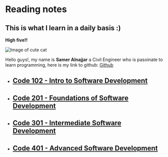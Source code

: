 # Reading notes

## This is what I learn in a daily basis :)

  **High five!!**
    
  ![Image of cute cat](https://pbs.twimg.com/profile_images/1089487574492680192/gjaa3FKV_400x400.jpg)
                

      
  Hello guys!, my name is **Samer Alnajjar** a Civil Engineer who is pasoinate to learn programming,
  here is my link to github: [Github](https://github.com/Samer-Alnajjar)
  

  - ## [Code 102 - Intro to Software Development](https://github.com/Samer-Alnajjar/reading-notes)
  - ## [Code 201 - Foundations of Software Development](https://github.com/Samer-Alnajjar/reading-notes)
  - ## [Code 301 - Intermediate Software Development](https://github.com/Samer-Alnajjar/reading-notes)
  - ## [Code 401 - Advanced Software Development](https://github.com/Samer-Alnajjar/reading-notes)